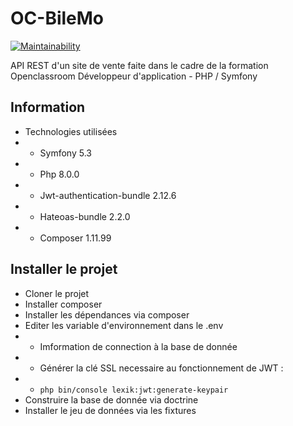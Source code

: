 # OC-BileMo
[![Maintainability](https://api.codeclimate.com/v1/badges/8ab398cbd1c5ca584e43/maintainability)](https://codeclimate.com/github/LordGeck/OC-BileMo/maintainability)

API REST d'un site de vente faite dans le cadre de la formation Openclassroom Développeur d'application - PHP / Symfony

## Information

* Technologies utilisées
* * Symfony 5.3
* * Php 8.0.0
* * Jwt-authentication-bundle 2.12.6
* * Hateoas-bundle 2.2.0
* * Composer 1.11.99

## Installer le projet 

* Cloner le projet
* Installer composer
* Installer les dépendances via composer
* Editer les variable d'environnement dans le .env
* * Imformation de connection à la base de donnée
* * Générer la clé SSL necessaire au fonctionnement de JWT :
* * ```php bin/console lexik:jwt:generate-keypair```
* Construire la base de donnée via doctrine
* Installer le jeu de données via les fixtures
